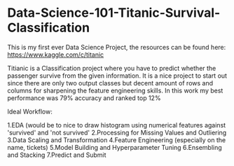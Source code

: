 # Data-Science-101-Titanic-Survival-Classification
This is my first ever Data Science Project, the resources can be found here: https://www.kaggle.com/c/titanic

Titianic is a Classification project where you have to predict whether the passenger survive from the given information.
It is a nice project to start out since there are only two output classes but decent amount of rows and columns for sharpening the feature engineering skills.
In this work my best performance was 79% accuracy and ranked top 12%

Ideal Workflow:

1.EDA (would be to nice to draw histogram using numerical features against 'survived' and 'not survived'
2.Processing for Missing Values and Outliering
3.Data Scaling and Transformation
4.Feature Engineering (especially on the name, tickets)
5.Model Building and Hyperparameter Tuning
6.Ensembling and Stacking
7.Predict and Submit

